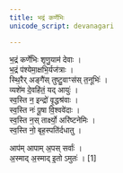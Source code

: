 ```yaml
---
title: भद्रं कर्णेभिः
unicode_script: devanagari

---
```


भ॒द्रं कर्णे॑भिः शृणु॒याम॑ देवाः ।  
भ॒द्रं प॑श्येमा॒क्षभि॒र्यज॑त्राः ।  
स्थि॒रैर् अङ्गै॑स् तुष्टु॒वाꣳस॑स् त॒नूभिः॑ ।  
व्यशे॑म दे॒वहि॑तं॒ यद् आयुः॑ ।  
स्व॒स्ति न॒ इन्द्रो॑ वृ॒द्धश्र॑वाः ।  
स्व॒स्ति नः॑ पू॒षा वि॒श्ववे॑दाः ।  
स्व॒स्ति न॒स् तार्क्ष्यो॒ अरि॑ष्टनेमिः ।  
स्व॒स्ति नो॒ बृह॒स्पति॑र्दधातु ।

आप॑म् आपाम् अ॒पस् सर्वाः॑ ।  
अ॒स्माद् अ॒स्माद् इ॒तो ऽमुतः॑ । [1]
